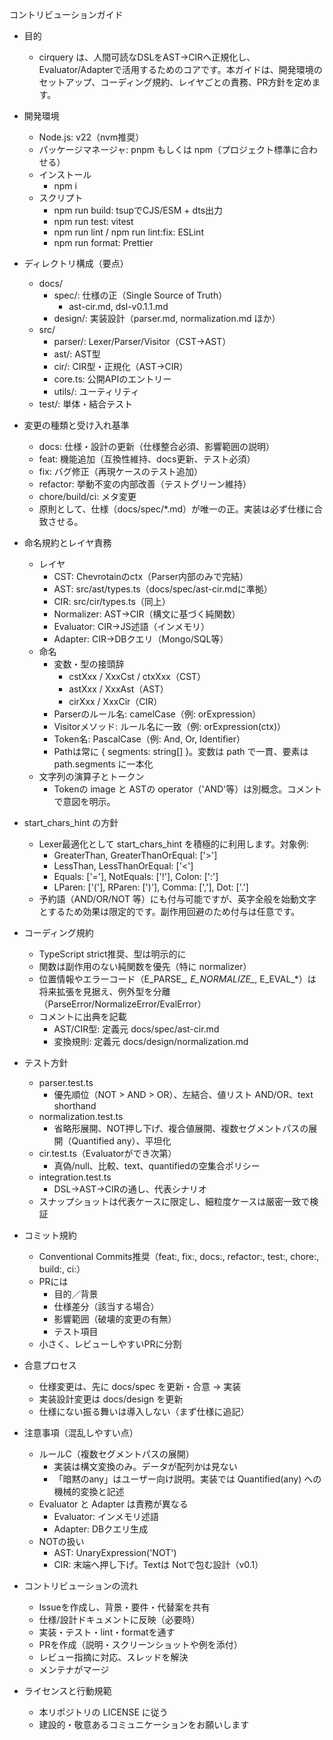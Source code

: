 コントリビューションガイド

- 目的
  - cirquery は、人間可読なDSLをAST→CIRへ正規化し、Evaluator/Adapterで活用するためのコアです。本ガイドは、開発環境のセットアップ、コーディング規約、レイヤごとの責務、PR方針を定めます。

- 開発環境
  - Node.js: v22（nvm推奨）
  - パッケージマネージャ: pnpm もしくは npm（プロジェクト標準に合わせる）
  - インストール
    - npm i
  - スクリプト
    - npm run build: tsupでCJS/ESM + dts出力
    - npm run test: vitest
    - npm run lint / npm run lint:fix: ESLint
    - npm run format: Prettier

- ディレクトリ構成（要点）
  - docs/
    - spec/: 仕様の正（Single Source of Truth）
      - ast-cir.md, dsl-v0.1.1.md
    - design/: 実装設計（parser.md, normalization.md ほか）
  - src/
    - parser/: Lexer/Parser/Visitor（CST→AST）
    - ast/: AST型
    - cir/: CIR型・正規化（AST→CIR）
    - core.ts: 公開APIのエントリー
    - utils/: ユーティリティ
  - test/: 単体・結合テスト

- 変更の種類と受け入れ基準
  - docs: 仕様・設計の更新（仕様整合必須、影響範囲の説明）
  - feat: 機能追加（互換性維持、docs更新、テスト必須）
  - fix: バグ修正（再現ケースのテスト追加）
  - refactor: 挙動不変の内部改善（テストグリーン維持）
  - chore/build/ci: メタ変更
  - 原則として、仕様（docs/spec/*.md）が唯一の正。実装は必ず仕様に合致させる。

- 命名規約とレイヤ責務
  - レイヤ
    - CST: Chevrotainのctx（Parser内部のみで完結）
    - AST: src/ast/types.ts（docs/spec/ast-cir.mdに準拠）
    - CIR: src/cir/types.ts（同上）
    - Normalizer: AST→CIR（構文に基づく純関数）
    - Evaluator: CIR→JS述語（インメモリ）
    - Adapter: CIR→DBクエリ（Mongo/SQL等）
  - 命名
    - 変数・型の接頭辞
      - cstXxx / XxxCst / ctxXxx（CST）
      - astXxx / XxxAst（AST）
      - cirXxx / XxxCir（CIR）
    - Parserのルール名: camelCase（例: orExpression）
    - Visitorメソッド: ルール名に一致（例: orExpression(ctx)）
    - Token名: PascalCase（例: And, Or, Identifier）
    - Pathは常に { segments: string[] }。変数は path で一貫、要素は path.segments に一本化
  - 文字列の演算子とトークン
    - Tokenの image と ASTの operator（'AND'等）は別概念。コメントで意図を明示。

- start_chars_hint の方針
  - Lexer最適化として start_chars_hint を積極的に利用します。対象例:
    - GreaterThan, GreaterThanOrEqual: ['&gt;']
    - LessThan, LessThanOrEqual: ['&lt;']
    - Equals: ['='], NotEquals: ['!'], Colon: [':']
    - LParen: ['('], RParen: [')'], Comma: [','], Dot: ['.']
  - 予約語（AND/OR/NOT 等）にも付与可能ですが、英字全般を始動文字とするため効果は限定的です。副作用回避のため付与は任意です。

- コーディング規約
  - TypeScript strict推奨、型は明示的に
  - 関数は副作用のない純関数を優先（特に normalizer）
  - 位置情報やエラーコード（E_PARSE_*, E_NORMALIZE_*, E_EVAL_*）は将来拡張を見据え、例外型を分離（ParseError/NormalizeError/EvalError）
  - コメントに出典を記載
    - AST/CIR型: 定義元 docs/spec/ast-cir.md
    - 変換規則: 定義元 docs/design/normalization.md

- テスト方針
  - parser.test.ts
    - 優先順位（NOT > AND > OR）、左結合、値リスト AND/OR、text shorthand
  - normalization.test.ts
    - 省略形展開、NOT押し下げ、複合値展開、複数セグメントパスの展開（Quantified any）、平坦化
  - cir.test.ts（Evaluatorができ次第）
    - 真偽/null、比較、text、quantifiedの空集合ポリシー
  - integration.test.ts
    - DSL→AST→CIRの通し、代表シナリオ
  - スナップショットは代表ケースに限定し、細粒度ケースは厳密一致で検証

- コミット規約
  - Conventional Commits推奨（feat:, fix:, docs:, refactor:, test:, chore:, build:, ci:）
  - PRには
    - 目的／背景
    - 仕様差分（該当する場合）
    - 影響範囲（破壊的変更の有無）
    - テスト項目
  - 小さく、レビューしやすいPRに分割

- 合意プロセス
  - 仕様変更は、先に docs/spec を更新・合意 → 実装
  - 実装設計変更は docs/design を更新
  - 仕様にない振る舞いは導入しない（まず仕様に追記）

- 注意事項（混乱しやすい点）
  - ルールC（複数セグメントパスの展開）
    - 実装は構文変換のみ。データが配列かは見ない
    - 「暗黙のany」はユーザー向け説明。実装では Quantified(any) への機械的変換と記述
  - Evaluator と Adapter は責務が異なる
    - Evaluator: インメモリ述語
    - Adapter: DBクエリ生成
  - NOTの扱い
    - AST: UnaryExpression('NOT')
    - CIR: 末端へ押し下げ。Textは Notで包む設計（v0.1）

- コントリビューションの流れ
  - Issueを作成し、背景・要件・代替案を共有
  - 仕様/設計ドキュメントに反映（必要時）
  - 実装・テスト・lint・formatを通す
  - PRを作成（説明・スクリーンショットや例を添付）
  - レビュー指摘に対応、スレッドを解決
  - メンテナがマージ

- ライセンスと行動規範
  - 本リポジトリの LICENSE に従う
  - 建設的・敬意あるコミュニケーションをお願いします

